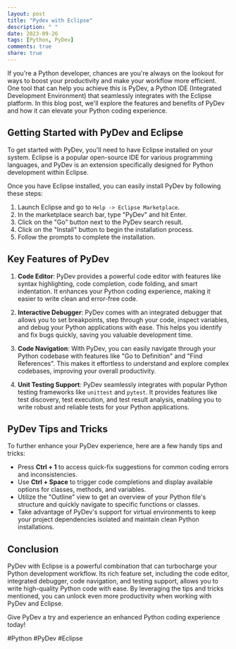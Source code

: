 ```yaml
---
layout: post
title: "Pydev with Eclipse"
description: " "
date: 2023-09-26
tags: [Python, PyDev]
comments: true
share: true
---
```


If you're a Python developer, chances are you're always on the lookout for ways to boost your productivity and make your workflow more efficient. One tool that can help you achieve this is PyDev, a Python IDE (Integrated Development Environment) that seamlessly integrates with the Eclipse platform. In this blog post, we'll explore the features and benefits of PyDev and how it can elevate your Python coding experience.

## Getting Started with PyDev and Eclipse

To get started with PyDev, you'll need to have Eclipse installed on your system. Eclipse is a popular open-source IDE for various programming languages, and PyDev is an extension specifically designed for Python development within Eclipse.

Once you have Eclipse installed, you can easily install PyDev by following these steps:

1. Launch Eclipse and go to `Help -> Eclipse Marketplace`.
2. In the marketplace search bar, type "PyDev" and hit Enter.
3. Click on the "Go" button next to the PyDev search result.
4. Click on the "Install" button to begin the installation process.
5. Follow the prompts to complete the installation.

## Key Features of PyDev

1. **Code Editor**: PyDev provides a powerful code editor with features like syntax highlighting, code completion, code folding, and smart indentation. It enhances your Python coding experience, making it easier to write clean and error-free code.

2. **Interactive Debugger**: PyDev comes with an integrated debugger that allows you to set breakpoints, step through your code, inspect variables, and debug your Python applications with ease. This helps you identify and fix bugs quickly, saving you valuable development time.

3. **Code Navigation**: With PyDev, you can easily navigate through your Python codebase with features like "Go to Definition" and "Find References". This makes it effortless to understand and explore complex codebases, improving your overall productivity.

4. **Unit Testing Support**: PyDev seamlessly integrates with popular Python testing frameworks like `unittest` and `pytest`. It provides features like test discovery, test execution, and test result analysis, enabling you to write robust and reliable tests for your Python applications.

## PyDev Tips and Tricks

To further enhance your PyDev experience, here are a few handy tips and tricks:

- Press **Ctrl + 1** to access quick-fix suggestions for common coding errors and inconsistencies.
- Use **Ctrl + Space** to trigger code completions and display available options for classes, methods, and variables.
- Utilize the "Outline" view to get an overview of your Python file's structure and quickly navigate to specific functions or classes.
- Take advantage of PyDev's support for virtual environments to keep your project dependencies isolated and maintain clean Python installations.

## Conclusion

PyDev with Eclipse is a powerful combination that can turbocharge your Python development workflow. Its rich feature set, including the code editor, integrated debugger, code navigation, and testing support, allows you to write high-quality Python code with ease. By leveraging the tips and tricks mentioned, you can unlock even more productivity when working with PyDev and Eclipse.

Give PyDev a try and experience an enhanced Python coding experience today!

#Python #PyDev #Eclipse